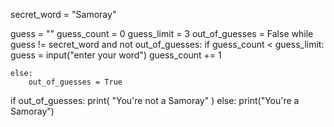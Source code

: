 secret_word = "Samoray"

guess = ""
guess_count = 0
guess_limit = 3
out_of_guesses = False
while guess != secret_word and not out_of_guesses:
    if guess_count < guess_limit:
       guess = input("enter your word")
       guess_count += 1

    else:
        out_of_guesses = True
if out_of_guesses:
    print(
        "You're not a Samoray"
    )
else:
    print("You're a Samoray")
